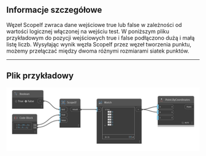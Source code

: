 ## Informacje szczegółowe
Węzeł ScopeIf zwraca dane wejściowe true lub false w zależności od wartości logicznej włączonej na wejściu test. W poniższym pliku przykładowym do pozycji wejściowych true i false podłączono dużą i małą listę liczb. Wysyłając wynik węzła ScopeIf przez węzeł tworzenia punktu, możemy przełączać między dwoma różnymi rozmiarami siatek punktów.
___
## Plik przykładowy

![ScopeIf](./CoreNodeModels.Logic.ScopedIf_img.jpg)

